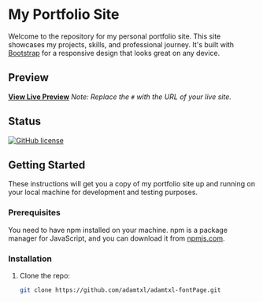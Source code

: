 # My Portfolio Site

Welcome to the repository for my personal portfolio site. This site showcases my projects, skills, and professional journey. It's built with [Bootstrap](https://getbootstrap.com/) for a responsive design that looks great on any device.

## Preview

**[View Live Preview](#)**
*Note: Replace the `#` with the URL of your live site.*

## Status

[![GitHub license](https://img.shields.io/badge/license-MIT-blue.svg)](LICENSE)

## Getting Started

These instructions will get you a copy of my portfolio site up and running on your local machine for development and testing purposes.

### Prerequisites

You need to have npm installed on your machine. npm is a package manager for JavaScript, and you can download it from [npmjs.com](https://www.npmjs.com/get-npm).

### Installation

1. Clone the repo:
   ```sh
   git clone https://github.com/adamtxl/adamtxl-fontPage.git